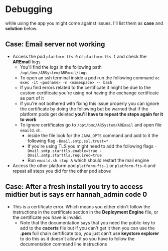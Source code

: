 # Debugging
while using the app you might come against issues. I'll list them as **case** and **solution** below.

## Case: Email server not working
- Access the pod `platform-fts-0` or `platform-fts-1` and check the **AREmail** logs
    - You'll find the logs in the following path `/opt/bmc/ARSystem/AREmail/Logs`
    - To open an ssh terminal inside a pod run the following command `oc exec -it <podname> -n <namespace> -- bash`
    - If you find errors related to the certificate it might be due to the custom certificate you're using not having the exchange certificate as part of it
    - If you're not bothered with fixing this issue properly you can ignore the certificate by doing the following but be warned that if the platform pods get deleted **you'll have to repeat the steps again for it to work**
    - To ignore certificates go to `/opt/bmc/ARSystem/AREmail` and open file `emaild.sh`.
        - inside the file look for the `JAVA_OPTS` command and add to it the following flag `-Dmail.smtp.ssl.trust=*`
        - If you're using TLS you might need to add the following flags `-Dmail.smtp.starttls.enable=true -Dmail.smtp.starttls.required=true`
        - Run `emaild.sh stop &` which should restart the mail engine
- Access the other platform pod `platform-fts-1` or `platform-fts-0` and repeat all steps you did for the other pod above

## Case: After a fresh install you try to access midtier but is says **err hannah_admin code 0**
- This is a certificate error. Which means you either didn't follow the instructions in the certificate section in the **Deployment Engine** file, or the certificate you have is invalid.
    - Note that the documentation says that you need the public key to add to the **cacerts** file but if you can't get it then you can use the **.pem** full chain certificate too, you just can't use **keystore explorer** to do this as it doesn't allow it so you have to follow the documentation command line instructions 
